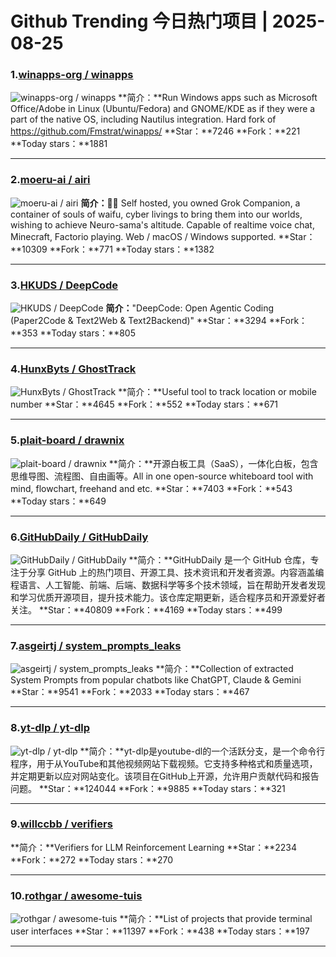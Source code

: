 # Github Trending 今日热门项目 | 2025-08-25
### 1.[winapps-org / winapps](https://github.com/winapps-org/winapps)

![winapps-org / winapps](https://opengraph.githubassets.com/78e49bdc958f9fb3540ea4588e9811204c9e76149b132fc9a7d506a09865fede/winapps-org/winapps)
**简介：**Run Windows apps such as Microsoft Office/Adobe in Linux (Ubuntu/Fedora) and GNOME/KDE as if they were a part of the native OS, including Nautilus integration. Hard fork of https://github.com/Fmstrat/winapps/
**Star：**7246
**Fork：**221
**Today stars：**1881

---

### 2.[moeru-ai / airi](https://github.com/moeru-ai/airi)

![moeru-ai / airi](https://repository-images.githubusercontent.com/896924279/844907b3-ba1d-457f-b832-4f60dee24593)
**简介：**💖🧸 Self hosted, you owned Grok Companion, a container of souls of waifu, cyber livings to bring them into our worlds, wishing to achieve Neuro-sama's altitude. Capable of realtime voice chat, Minecraft, Factorio playing. Web / macOS / Windows supported.
**Star：**10309
**Fork：**771
**Today stars：**1382

---

### 3.[HKUDS / DeepCode](https://github.com/HKUDS/DeepCode)

![HKUDS / DeepCode](https://camo.githubusercontent.com/082aa1d330906d7d56ee216b29371199cd7857d52e1ca13926ec4529b893f6e3/68747470733a2f2f696d672e796f75747562652e636f6d2f76692f5052676d5038704f4930382f6d617872657364656661756c742e6a7067)
**简介：**"DeepCode: Open Agentic Coding (Paper2Code & Text2Web & Text2Backend)"
**Star：**3294
**Fork：**353
**Today stars：**805

---

### 4.[HunxByts / GhostTrack](https://github.com/HunxByts/GhostTrack)

![HunxByts / GhostTrack](https://opengraph.githubassets.com/00fc35723826ab5a02e7a3c91f63977c7cc3bfb12b52b0744c37281d3986bea3/HunxByts/GhostTrack)
**简介：**Useful tool to track location or mobile number
**Star：**4645
**Fork：**552
**Today stars：**671

---

### 5.[plait-board / drawnix](https://github.com/plait-board/drawnix)

![plait-board / drawnix](https://opengraph.githubassets.com/cc05052f6ef51f501e71b0aeaf425234206b3a8094af1f51c294defd030e2cd3/plait-board/drawnix)
**简介：**开源白板工具（SaaS），一体化白板，包含思维导图、流程图、自由画等。All in one open-source whiteboard tool with mind, flowchart, freehand and etc.
**Star：**7403
**Fork：**543
**Today stars：**649

---

### 6.[GitHubDaily / GitHubDaily](https://github.com/GitHubDaily/GitHubDaily)

![GitHubDaily / GitHubDaily](https://opengraph.githubassets.com/8644eca910081287e85ecd751227dc2d620fbcbea518090a42db96f39ea99de0/GitHubDaily/GitHubDaily)
**简介：**GitHubDaily 是一个 GitHub 仓库，专注于分享 GitHub 上的热门项目、开源工具、技术资讯和开发者资源。内容涵盖编程语言、人工智能、前端、后端、数据科学等多个技术领域，旨在帮助开发者发现和学习优质开源项目，提升技术能力。该仓库定期更新，适合程序员和开源爱好者关注。
**Star：**40809
**Fork：**4169
**Today stars：**499

---

### 7.[asgeirtj / system_prompts_leaks](https://github.com/asgeirtj/system_prompts_leaks)

![asgeirtj / system_prompts_leaks](https://opengraph.githubassets.com/2feaf317e19f6b0134a360e88d555f52aa8422328e53055dc1f8e63676db84f9/asgeirtj/system_prompts_leaks)
**简介：**Collection of extracted System Prompts from popular chatbots like ChatGPT, Claude & Gemini
**Star：**9541
**Fork：**2033
**Today stars：**467

---

### 8.[yt-dlp / yt-dlp](https://github.com/yt-dlp/yt-dlp)

![yt-dlp / yt-dlp](https://repository-images.githubusercontent.com/307260205/b6a8d716-9c7b-40ec-bc44-6422d8b741a0)
**简介：**yt-dlp是youtube-dl的一个活跃分支，是一个命令行程序，用于从YouTube和其他视频网站下载视频。它支持多种格式和质量选项，并定期更新以应对网站变化。该项目在GitHub上开源，允许用户贡献代码和报告问题。
**Star：**124044
**Fork：**9885
**Today stars：**321

---

### 9.[willccbb / verifiers](https://github.com/willccbb/verifiers)

**简介：**Verifiers for LLM Reinforcement Learning
**Star：**2234
**Fork：**272
**Today stars：**270

---

### 10.[rothgar / awesome-tuis](https://github.com/rothgar/awesome-tuis)

![rothgar / awesome-tuis](https://repository-images.githubusercontent.com/178716643/9cc06571-4b5a-4c21-859d-b14cffd1dab3)
**简介：**List of projects that provide terminal user interfaces
**Star：**11397
**Fork：**438
**Today stars：**197

---

